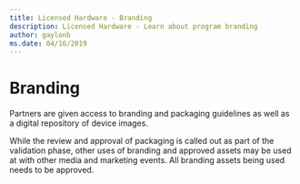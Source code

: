 ```yaml
---
title: Licensed Hardware - Branding
description: Licensed Hardware - Learn about program branding
author: gaylonb
ms.date: 04/16/2019
---
```


# Branding

Partners are given access to branding and packaging guidelines as well as a digital repository of device images.

While the review and approval of packaging is called out as part of the validation phase, other uses of branding and approved assets may be used at with other media and marketing events.    All branding assets being used needs to be approved.
